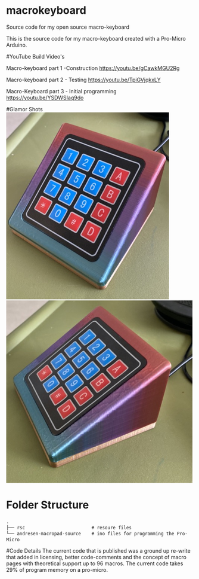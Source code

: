 # macrokeyboard
Source code for my open source macro-keyboard

This is the source code for my macro-keyboard created with a Pro-Micro Arduino. 

#YouTube Build Video's 

Macro-keyboard part 1 -Construction
https://youtu.be/gCawkMGU2Rg

Macro-keyboard part 2 - Testing
https://youtu.be/TpiGVjqkxLY

Macro-Keyboard part 3 - Initial programming
https://youtu.be/YSDWSIaq9do

#Glamor Shots
![](/rsc/Macro-Keyboard-1-500.JPG)
![](/rsc/Macro-Keyboard-2-500.JPG)

# Folder Structure

    .
    ├── rsc                         # resoure files
    └── andresen-macropad-source    # ino files for programming the Pro-Micro
    
#Code Details
The current code that is published was a ground up re-write that added in licensing, better code-comments and the concept of macro pages with theoretical support up to 96 macros. The current code takes 29% of program memory on a pro-micro. 
